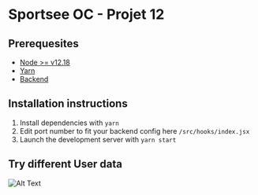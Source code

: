 # Sportsee OC - Projet 12

## Prerequesites

- [Node >= v12.18](https://nodejs.org/en/)
- [Yarn](https://yarnpkg.com/)
- [Backend](https://github.com/OpenClassrooms-Student-Center/P9-front-end-dashboard)

## Installation instructions

1. Install dependencies with `yarn`
2. Edit port number to fit your backend config here `/src/hooks/index.jsx`
3. Launch the development server with `yarn start`

## Try different User data

![Alt Text](https://www.andromede.pics/10531ab0-8e37-11/pic.jpg)
